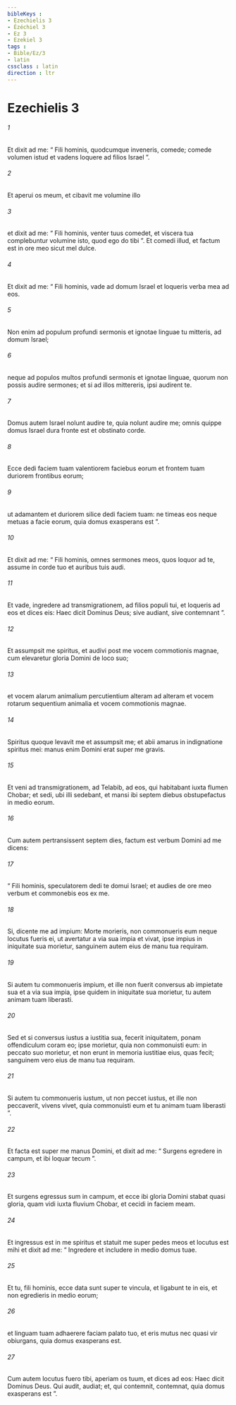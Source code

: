 ```yaml
---
bibleKeys : 
- Ezechielis 3
- Ézéchiel 3
- Ez 3
- Ezekiel 3
tags : 
- Bible/Ez/3
- latin
cssclass : latin
direction : ltr
---
```


# Ezechielis 3

###### 1
Et dixit ad me: “ Fili hominis, quodcumque inveneris, comede; comede volumen istud et vadens loquere ad filios Israel ”. 
###### 2
Et aperui os meum, et cibavit me volumine illo 
###### 3
et dixit ad me: “ Fili hominis, venter tuus comedet, et viscera tua complebuntur volumine isto, quod ego do tibi ”. Et comedi illud, et factum est in ore meo sicut mel dulce. 
###### 4
Et dixit ad me: “ Fili hominis, vade ad domum Israel et loqueris verba mea ad eos. 
###### 5
Non enim ad populum profundi sermonis et ignotae linguae tu mitteris, ad domum Israel; 
###### 6
neque ad populos multos profundi sermonis et ignotae linguae, quorum non possis audire sermones; et si ad illos mittereris, ipsi audirent te. 
###### 7
Domus autem Israel nolunt audire te, quia nolunt audire me; omnis quippe domus Israel dura fronte est et obstinato corde. 
###### 8
Ecce dedi faciem tuam valentiorem faciebus eorum et frontem tuam duriorem frontibus eorum; 
###### 9
ut adamantem et duriorem silice dedi faciem tuam: ne timeas eos neque metuas a facie eorum, quia domus exasperans est ”. 
###### 10
Et dixit ad me: “ Fili hominis, omnes sermones meos, quos loquor ad te, assume in corde tuo et auribus tuis audi. 
###### 11
Et vade, ingredere ad transmigrationem, ad filios populi tui, et loqueris ad eos et dices eis: Haec dicit Dominus Deus; sive audiant, sive contemnant ”.
###### 12
Et assumpsit me spiritus, et audivi post me vocem commotionis magnae, cum elevaretur gloria Domini de loco suo; 
###### 13
et vocem alarum animalium percutientium alteram ad alteram et vocem rotarum sequentium animalia et vocem commotionis magnae. 
###### 14
Spiritus quoque levavit me et assumpsit me; et abii amarus in indignatione spiritus mei: manus enim Domini erat super me gravis. 
###### 15
Et veni ad transmigrationem, ad Telabib, ad eos, qui habitabant iuxta flumen Chobar; et sedi, ubi illi sedebant, et mansi ibi septem diebus obstupefactus in medio eorum.
###### 16
Cum autem pertransissent septem dies, factum est verbum Domini ad me dicens: 
###### 17
“ Fili hominis, speculatorem dedi te domui Israel; et audies de ore meo verbum et commonebis eos ex me. 
###### 18
Si, dicente me ad impium: Morte morieris, non commonueris eum neque locutus fueris ei, ut avertatur a via sua impia et vivat, ipse impius in iniquitate sua morietur, sanguinem autem eius de manu tua requiram. 
###### 19
Si autem tu commonueris impium, et ille non fuerit conversus ab impietate sua et a via sua impia, ipse quidem in iniquitate sua morietur, tu autem animam tuam liberasti. 
###### 20
Sed et si conversus iustus a iustitia sua, fecerit iniquitatem, ponam offendiculum coram eo; ipse morietur, quia non commonuisti eum: in peccato suo morietur, et non erunt in memoria iustitiae eius, quas fecit; sanguinem vero eius de manu tua requiram. 
###### 21
Si autem tu commonueris iustum, ut non peccet iustus, et ille non peccaverit, vivens vivet, quia commonuisti eum et tu animam tuam liberasti ”.
###### 22
Et facta est super me manus Domini, et dixit ad me: “ Surgens egredere in campum, et ibi loquar tecum ”. 
###### 23
Et surgens egressus sum in campum, et ecce ibi gloria Domini stabat quasi gloria, quam vidi iuxta fluvium Chobar, et cecidi in faciem meam. 
###### 24
Et ingressus est in me spiritus et statuit me super pedes meos et locutus est mihi et dixit ad me: “ Ingredere et includere in medio domus tuae. 
###### 25
Et tu, fili hominis, ecce data sunt super te vincula, et ligabunt te in eis, et non egredieris in medio eorum; 
###### 26
et linguam tuam adhaerere faciam palato tuo, et eris mutus nec quasi vir obiurgans, quia domus exasperans est. 
###### 27
Cum autem locutus fuero tibi, aperiam os tuum, et dices ad eos: Haec dicit Dominus Deus. Qui audit, audiat; et, qui contemnit, contemnat, quia domus exasperans est ”.
